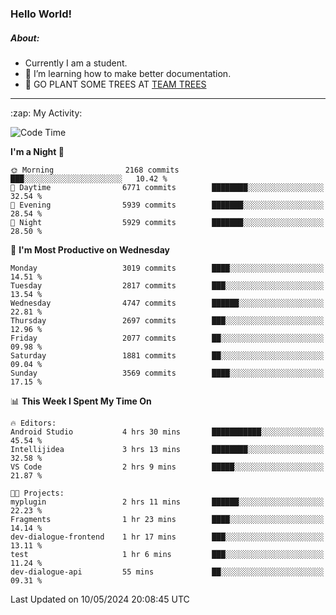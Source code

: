 ### Hello World!

##### About:
- Currently I am a student.
- 🌱 I’m learning how to make better documentation.
- 🌱 GO PLANT SOME TREES AT [TEAM TREES](https://teamtrees.org/)

---
  <summary>:zap: My Activity:</summary>
  
<!--START_SECTION:waka-->
![Code Time](http://img.shields.io/badge/Code%20Time-1%2C376%20hrs%2028%20mins-blue)

**I'm a Night 🦉** 

```text
🌞 Morning                2168 commits        ███░░░░░░░░░░░░░░░░░░░░░░   10.42 % 
🌆 Daytime                6771 commits        ████████░░░░░░░░░░░░░░░░░   32.54 % 
🌃 Evening                5939 commits        ███████░░░░░░░░░░░░░░░░░░   28.54 % 
🌙 Night                  5929 commits        ███████░░░░░░░░░░░░░░░░░░   28.50 % 
```
📅 **I'm Most Productive on Wednesday** 

```text
Monday                   3019 commits        ████░░░░░░░░░░░░░░░░░░░░░   14.51 % 
Tuesday                  2817 commits        ███░░░░░░░░░░░░░░░░░░░░░░   13.54 % 
Wednesday                4747 commits        ██████░░░░░░░░░░░░░░░░░░░   22.81 % 
Thursday                 2697 commits        ███░░░░░░░░░░░░░░░░░░░░░░   12.96 % 
Friday                   2077 commits        ██░░░░░░░░░░░░░░░░░░░░░░░   09.98 % 
Saturday                 1881 commits        ██░░░░░░░░░░░░░░░░░░░░░░░   09.04 % 
Sunday                   3569 commits        ████░░░░░░░░░░░░░░░░░░░░░   17.15 % 
```


📊 **This Week I Spent My Time On** 

```text
🔥 Editors: 
Android Studio           4 hrs 30 mins       ███████████░░░░░░░░░░░░░░   45.54 % 
Intellijidea             3 hrs 13 mins       ████████░░░░░░░░░░░░░░░░░   32.58 % 
VS Code                  2 hrs 9 mins        █████░░░░░░░░░░░░░░░░░░░░   21.87 % 

🐱‍💻 Projects: 
myplugin                 2 hrs 11 mins       ██████░░░░░░░░░░░░░░░░░░░   22.23 % 
Fragments                1 hr 23 mins        ████░░░░░░░░░░░░░░░░░░░░░   14.14 % 
dev-dialogue-frontend    1 hr 17 mins        ███░░░░░░░░░░░░░░░░░░░░░░   13.11 % 
test                     1 hr 6 mins         ███░░░░░░░░░░░░░░░░░░░░░░   11.24 % 
dev-dialogue-api         55 mins             ██░░░░░░░░░░░░░░░░░░░░░░░   09.31 % 
```


 Last Updated on 10/05/2024 20:08:45 UTC
<!--END_SECTION:waka-->
